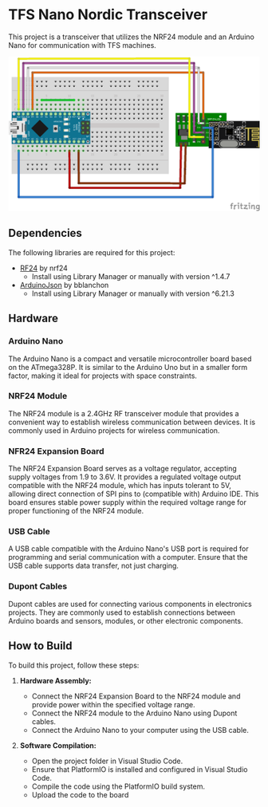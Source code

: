 # TFS Nano Nordic Transceiver

This project is a transceiver that utilizes the NRF24 module and an Arduino Nano for communication with TFS machines.

![Scheme](fritzing/scheme.png)

## Dependencies

The following libraries are required for this project:

- [RF24](https://github.com/nRF24/RF24) by nrf24
  - Install using Library Manager or manually with version ^1.4.7
- [ArduinoJson](https://github.com/bblanchon/ArduinoJson) by bblanchon
  - Install using Library Manager or manually with version ^6.21.3

## Hardware

### Arduino Nano

The Arduino Nano is a compact and versatile microcontroller board based on the ATmega328P. It is similar to the Arduino Uno but in a smaller form factor, making it ideal for projects with space constraints.

### NRF24 Module

The NRF24 module is a 2.4GHz RF transceiver module that provides a convenient way to establish wireless communication between devices. It is commonly used in Arduino projects for wireless communication.

### NFR24 Expansion Board

The NRF24 Expansion Board serves as a voltage regulator, accepting supply voltages from 1.9 to 3.6V. It provides a regulated voltage output compatible with the NRF24 module, which has inputs tolerant to 5V, allowing direct connection of SPI pins to (compatible with) Arduino IDE. This board ensures stable power supply within the required voltage range for proper functioning of the NRF24 module.
 
### USB Cable

A USB cable compatible with the Arduino Nano's USB port is required for programming and serial communication with a computer. Ensure that the USB cable supports data transfer, not just charging.

### Dupont Cables

Dupont cables are used for connecting various components in electronics projects. They are commonly used to establish connections between Arduino boards and sensors, modules, or other electronic components.

## How to Build

To build this project, follow these steps:

1. **Hardware Assembly:**
   - Connect the NRF24 Expansion Board to the NRF24 module and provide power within the specified voltage range.
   - Connect the NRF24 module to the Arduino Nano using Dupont cables.
   - Connect the Arduino Nano to your computer using the USB cable.

2. **Software Compilation:**
   - Open the project folder in Visual Studio Code.
   - Ensure that PlatformIO is installed and configured in Visual Studio Code.
   - Compile the code using the PlatformIO build system.
   - Upload the code to the board